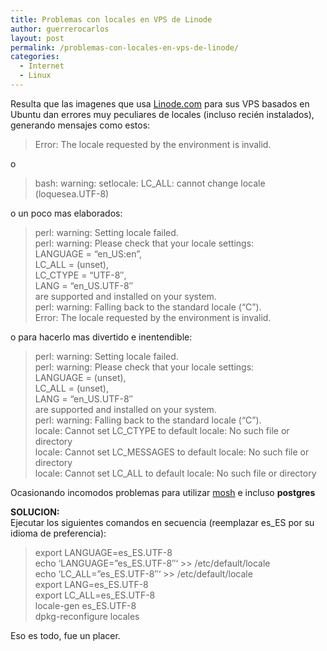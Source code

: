 ```yaml
---
title: Problemas con locales en VPS de Linode
author: guerrerocarlos
layout: post
permalink: /problemas-con-locales-en-vps-de-linode/
categories:
  - Internet
  - Linux
---
```

Resulta que las imagenes que usa [Linode.com][1] para sus VPS basados en Ubuntu dan errores muy peculiares de locales (incluso recién instalados), generando mensajes como estos:

> Error: The locale requested by the environment is invalid.

o

> bash: warning: setlocale: LC_ALL: cannot change locale (loquesea.UTF-8)

o un poco mas elaborados:

> perl: warning: Setting locale failed.  
> perl: warning: Please check that your locale settings:  
> LANGUAGE = &#8220;en_US:en&#8221;,  
> LC_ALL = (unset),  
> LC_CTYPE = &#8220;UTF-8&#8243;,  
> LANG = &#8220;en_US.UTF-8&#8243;  
> are supported and installed on your system.  
> perl: warning: Falling back to the standard locale (&#8220;C&#8221;).  
> Error: The locale requested by the environment is invalid. 

o para hacerlo mas divertido e inentendible:

> perl: warning: Setting locale failed.  
> perl: warning: Please check that your locale settings:  
> LANGUAGE = (unset),  
> LC_ALL = (unset),  
> LANG = “en_US.UTF-8″  
> are supported and installed on your system.  
> perl: warning: Falling back to the standard locale (“C”).  
> locale: Cannot set LC_CTYPE to default locale: No such file or directory  
> locale: Cannot set LC_MESSAGES to default locale: No such file or directory  
> locale: Cannot set LC_ALL to default locale: No such file or directory 

Ocasionando incomodos problemas para utilizar [mosh][2] e incluso **postgres** 

**SOLUCION:**  
Ejecutar los siguientes comandos en secuencia (reemplazar es_ES por su idioma de preferencia):

> export LANGUAGE=es_ES.UTF-8  
> echo &#8216;LANGUAGE=&#8221;es_ES.UTF-8&#8243;&#8216; >> /etc/default/locale  
> echo &#8216;LC\_ALL=&#8221;es\_ES.UTF-8&#8243;&#8216; >> /etc/default/locale  
> export LANG=es_ES.UTF-8  
> export LC\_ALL=es\_ES.UTF-8  
> locale-gen es_ES.UTF-8  
> dpkg-reconfigure locales 

Eso es todo, fue un placer.

 [1]: http://linode.com/
 [2]: http://mosh.mit.edu/